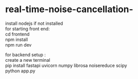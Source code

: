 # real-time-noise-cancellation-
install nodejs if not installed  
for starting front end:  
cd frontend  
npm install  
npm run dev  

for backend setup :  
create a new terminal   
pip install fastapi uvicorn numpy librosa noisereduce scipy  
python app.py   
